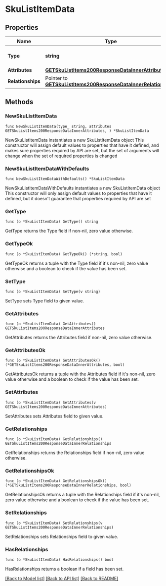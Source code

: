 # SkuListItemData

## Properties

Name | Type | Description | Notes
------------ | ------------- | ------------- | -------------
**Type** | **string** | The resource&#39;s type | [default to "sku_list_items"]
**Attributes** | [**GETSkuListItems200ResponseDataInnerAttributes**](GETSkuListItems200ResponseDataInnerAttributes.md) |  | 
**Relationships** | Pointer to [**GETSkuListItems200ResponseDataInnerRelationships**](GETSkuListItems200ResponseDataInnerRelationships.md) |  | [optional] 

## Methods

### NewSkuListItemData

`func NewSkuListItemData(type_ string, attributes GETSkuListItems200ResponseDataInnerAttributes, ) *SkuListItemData`

NewSkuListItemData instantiates a new SkuListItemData object
This constructor will assign default values to properties that have it defined,
and makes sure properties required by API are set, but the set of arguments
will change when the set of required properties is changed

### NewSkuListItemDataWithDefaults

`func NewSkuListItemDataWithDefaults() *SkuListItemData`

NewSkuListItemDataWithDefaults instantiates a new SkuListItemData object
This constructor will only assign default values to properties that have it defined,
but it doesn't guarantee that properties required by API are set

### GetType

`func (o *SkuListItemData) GetType() string`

GetType returns the Type field if non-nil, zero value otherwise.

### GetTypeOk

`func (o *SkuListItemData) GetTypeOk() (*string, bool)`

GetTypeOk returns a tuple with the Type field if it's non-nil, zero value otherwise
and a boolean to check if the value has been set.

### SetType

`func (o *SkuListItemData) SetType(v string)`

SetType sets Type field to given value.


### GetAttributes

`func (o *SkuListItemData) GetAttributes() GETSkuListItems200ResponseDataInnerAttributes`

GetAttributes returns the Attributes field if non-nil, zero value otherwise.

### GetAttributesOk

`func (o *SkuListItemData) GetAttributesOk() (*GETSkuListItems200ResponseDataInnerAttributes, bool)`

GetAttributesOk returns a tuple with the Attributes field if it's non-nil, zero value otherwise
and a boolean to check if the value has been set.

### SetAttributes

`func (o *SkuListItemData) SetAttributes(v GETSkuListItems200ResponseDataInnerAttributes)`

SetAttributes sets Attributes field to given value.


### GetRelationships

`func (o *SkuListItemData) GetRelationships() GETSkuListItems200ResponseDataInnerRelationships`

GetRelationships returns the Relationships field if non-nil, zero value otherwise.

### GetRelationshipsOk

`func (o *SkuListItemData) GetRelationshipsOk() (*GETSkuListItems200ResponseDataInnerRelationships, bool)`

GetRelationshipsOk returns a tuple with the Relationships field if it's non-nil, zero value otherwise
and a boolean to check if the value has been set.

### SetRelationships

`func (o *SkuListItemData) SetRelationships(v GETSkuListItems200ResponseDataInnerRelationships)`

SetRelationships sets Relationships field to given value.

### HasRelationships

`func (o *SkuListItemData) HasRelationships() bool`

HasRelationships returns a boolean if a field has been set.


[[Back to Model list]](../README.md#documentation-for-models) [[Back to API list]](../README.md#documentation-for-api-endpoints) [[Back to README]](../README.md)


